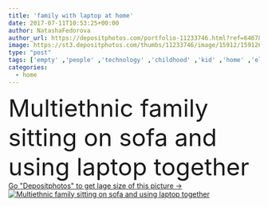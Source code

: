 ```yaml
---
title: 'family with laptop at home'
date: 2017-07-11T10:53:25+00:00
author: NatashaFedorova
author_url: https://depositphotos.com/portfolio-11233746.html?ref=64678756
image: https://st3.depositphotos.com/thumbs/11233746/image/15912/159126362/api_thumb_450.jpg?forcejpeg=true
type: "post"
tags: ['empty' ,'people' ,'technology' ,'childhood' ,'kid' ,'home' ,'electronic' ,'mobility' ,'wireless' ,'laptop' ,'network' ,'lifestyle' ,'together' ,'togetherness' ,'indoors' ,'mother' ,'parenting' ,'gadget' ,'parents' ,'father' ,'appliance' ,'relationship' ,'use' ,'parenthood' ,'Young Adults' ,'black woman' ,'african american' ,'Domestic Life' ,'digital device' ,'Caucasian Man' ,'black girl' ,'multiethnic family' ]
categories: 
  - home
---
```

<div aling="center">
            <font size="60"> Multiethnic family sitting on sofa and using laptop together</font>   
</div>
<div>
    <a href='https://depositphotos.com/159126362/stock-photo-family-with-laptop-at-home.html?ref=64678756' target=_blank > Go "Depositphotos" to get lage size of this picture ->
        <img href='https://depositphotos.com/159126362/stock-photo-family-with-laptop-at-home.html?ref=64678756' src='https://st3.depositphotos.com/11233746/15912/i/950/depositphotos_159126362-stock-photo-family-with-laptop-at-home.jpg?forcejpeg=true' alt='Multiethnic family sitting on sofa and using laptop together' >
    </a>
</div>
